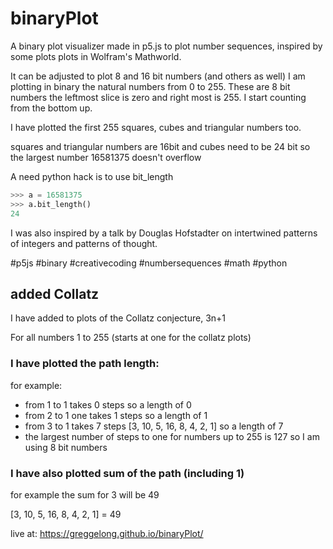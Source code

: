 # binaryPlot
A binary plot visualizer made in p5.js to plot number sequences, inspired by some plots plots in Wolfram's Mathworld.

It can be adjusted to plot 8 and 16 bit numbers (and others as well)
I am plotting in binary the natural numbers from 0 to 255. These are 8 bit numbers the leftmost slice is zero and right most is 255. I start counting from the bottom up.

I have plotted the first 255 squares, cubes and triangular numbers too.  

squares and triangular numbers are 16bit and cubes need to be 24 bit so the largest number 16581375 doesn't overflow

A need python hack is to use bit_length
``` python
>>> a = 16581375
>>> a.bit_length()
24

```

I was also inspired by a talk by Douglas Hofstadter on intertwined patterns of integers and patterns of thought.

#p5js #binary #creativecoding #numbersequences #math #python 

## added Collatz

I have added to plots of the Collatz conjecture, 3n+1

For all numbers 1 to 255  (starts at one for the collatz plots)

### I have plotted the path length:  

for example:
- from 1 to 1 takes 0 steps so a length of 0
-  from  2 to 1 one takes 1 steps so a length of 1
-  from 3 to 1 takes 7 steps [3, 10, 5, 16, 8, 4, 2, 1] so a length of 7
-  the largest number of steps to one for numbers up to 255 is 127 so I am using 8 bit numbers

### I have also plotted sum of the path (including 1)
  for example the sum for 3 will be 49 
  
  [3, 10, 5, 16, 8, 4, 2, 1] = 49

live at: https://greggelong.github.io/binaryPlot/






